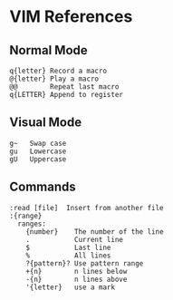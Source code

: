 # VIM References

## Normal Mode
```
q{letter} Record a macro
@{letter} Play a macro
@@        Repeat last macro
q{LETTER} Append to register
```

## Visual Mode
```
g~   Swap case
gu   Lowercase
gU   Uppercase
```

## Commands
```
:read [file]  Insert from another file
:{range}
  ranges:
    {number}    The number of the line
    .           Current line
    $           Last line
    %           All lines
    ?{pattern}? Use pattern range
    +{n}        n lines below
    -{n}        n lines above
    '{letter}   use a mark
```
